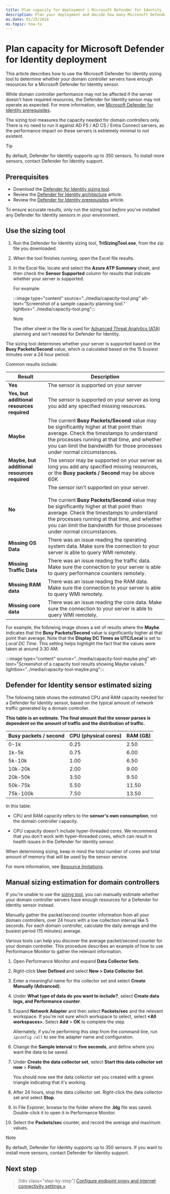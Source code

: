 ```yaml
---
title: Plan capacity for deployment | Microsoft Defender for Identity
description: Plan your deployment and decide how many Microsoft Defender for Identity servers are needed to support your network.
ms.date: 01/25/2024
ms.topic: how-to
---
```


# Plan capacity for Microsoft Defender for Identity deployment

This article describes how to use the Microsoft Defender for Identity sizing tool to determine whether your domain controller servers have enough resources for a Microsoft Defender for Identity sensor.

While domain controller performance may not be affected if the server doesn't have required resources, the Defender for Identity sensor may not operate as expected. For more information, see [Microsoft Defender for Identity prerequisites](prerequisites.md).

The sizing tool measures the capacity needed for domain controllers only. There is no need to run it against AD FS / AD CS / Entra Connect servers, as the performance impact on these servers is extremely minimal to not existent.

> [!TIP]
> By default, Defender for Identity supports up to 350 sensors. To install more sensors, contact Defender for Identity support.
>

## Prerequisites

- Download the [Defender for Identity sizing tool](<https://aka.ms/mdi/sizingtool>).
- Review the [Defender for Identity architecture](../architecture.md) article.
- Review the [Defender for Identity prerequisites](prerequisites.md) article.

To ensure accurate results, only run the sizing tool *before* you've installed any Defender for Identity sensors in your environment.

## Use the sizing tool

1. Run the Defender for Identity sizing tool, **TriSizingTool.exe**, from the zip file you downloaded.

1. When the tool finishes running, open the Excel file results.

1. In the Excel file, locate and select the **Azure ATP Summary** sheet, and then check the **Sensor Supported** column for results that indicate whether your server is supported.

    For example:

    :::image type="content" source="../media/capacity-tool.png" alt-text="Screenshot of a sample capacity planning tool." lightbox="../media/capacity-tool.png":::

    > [!NOTE]
    > The other sheet in the file is used for [Advanced Threat Analytics (ATA)](/advanced-threat-analytics/what-is-ata) planning and isn't needed for Defender for Identity.
    >

The sizing tool determines whether your server is supported based on the **Busy Packets/Second** value, which is calculated based on the 15 busiest minutes over a 24 hour period.

Common results include:

|Result  |Description  |
|---------|---------|
|**Yes**     |   The sensor is supported on your server      |
|**Yes, but additional resources required** | The sensor is supported on your server as long you add any specified missing resources.  |
|**Maybe**     |     The current **Busy Packets/Second** value may be significantly higher at that point than average. Check the timestamps to understand the processes running at that time, and whether you can limit the bandwidth for those processes under normal circumstances.     |
|**Maybe, but additional resources required** |The sensor may be supported on your server as long you add any specified missing resources, or the **Busy packets / Second** may be above 60K |
|**No**     |    The sensor isn't supported on your server. <br><br>The current **Busy Packets/Second** value may be significantly higher at that point than average. Check the timestamps to understand the processes running at that time, and whether you can limit the bandwidth for those processes under normal circumstances.    |
|**Missing OS Data**     |  There was an issue reading the operating system data.  Make sure the connection to your server is able to query WMI remotely.   |
|**Missing Traffic Data**     | There was an issue reading the traffic data.    Make sure the connection to your server is able to query performance counters remotely.        |
|**Missing RAM data**     |    There was an issue reading the RAM data.  Make sure the connection to your server is able to query WMI remotely.       |
|**Missing core data**     |   There was an issue reading the core data. Make sure the connection to your server is able to query WMI remotely.          |

For example, the following image shows a set of results where the **Maybe** indicates that the **Busy Packets/Second** value is significantly higher at that point than average.  Note that the **Display DC Times as UTC/Local** is set to *Local DC Time*. This setting helps highlight the fact that the values were taken at around 3:30 AM.

:::image type="content" source="../media/capacity-tool-maybe.png" alt-text="Screenshot of a capacity tool results showing Maybe values." lightbox="../media/capacity-tool-maybe.png":::

<a name="sizing"></a>
## Defender for Identity sensor estimated sizing

The following table shows the estimated CPU and RAM capacity needed for a Defender for Identity sensor, based on the typical amount of network traffic generated by a domain controller.

**This table is an estimate. The final amount that the sensor parses is dependent on the amount of traffic and the distribution of traffic.**

|Busy packets / second|CPU (physical cores)|RAM (GB)|
|----|----|-----|
|0-1k|0.25|2.50|
|1k-5k|0.75|6.00|
|5k-10k|1.00|6.50|
|10k-20k|2.00|9.00|
|20k-50k|3.50|9.50|
|50k-75k |5.50|11.50|
|75k-100k|7.50|13.50|

In this table:

- CPU and RAM capacity refers to the **sensor's own consumption**, not the domain controller capacity.

- CPU capacity doesn't include hyper-threaded cores. We recommend that you don't work with hyper-threaded cores, which can result in health issues in the Defender for Identity sensor. 

When determining sizing, keep in mind the total number of cores and total amount of memory that will be used by the sensor service.

For more information, see [Resource limitations](../architecture.md#resource-limitations).

## Manual sizing estimation for domain controllers

If you're unable to use the [sizing tool](#use-the-sizing-tool), you can manually estimate whether your domain controller servers have enough resources for a Defender for Identity sensor instead.

Manually gather the packet/second counter information from all your domain controllers, over 24 hours with a low collection interval like 5 seconds. For each domain controller, calculate the daily average and the busiest period (15 minutes) average.  

Various tools can help you discover the average packet/second counter for your domain controller. This procedure describes an example of how to use Performance Monitor to gather the relevant information.

1. Open Performance Monitor and expand **Data Collector Sets**.
1. Right-click **User Defined** and select **New > Data Collector Set**.
1. Enter a meaningful name for the collector set and select **Create Manually (Advanced)**.
1. Under **What type of data do you want to include?**, select  **Create data logs, and Performance counter**.
1. Expand **Network Adapter** and then select **Packets/sec** and the relevant workspace. If you're not sure which workspace to select, select **&lt;All workspaces&gt;**. Select **Add** > **OK** to complete the step.

    Alternately, if you're performing this step from the command line, run `ipconfig /all` to see the adapter name and configuration.

1. Change the **Sample interval** to **five seconds**, and define where you want the data to be saved.

1. Under **Create the data collector set**,  select **Start this data collector set now** > **Finish**.

    You should now see the data collector set you created with a green triangle indicating that it's working.

1. After 24 hours, stop the data collector set. Right-click the data collector set and select **Stop**.

1. In File Explorer, browse to the folder where the **.blg** file was saved. Double-click it to open it in Performance Monitor.

1. Select the **Packets/sec** counter, and record the average and maximum values.

> [!NOTE]
> By default, Defender for Identity supports up to 350 sensors. If you want to install more sensors, contact Defender for Identity support.

## Next step


> [!div class="step-by-step"]
> [Configure endpoint proxy and internet connectivity settings »](configure-proxy.md)
